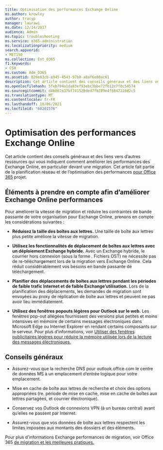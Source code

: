 ```yaml
---
title: Optimisation des performances Exchange Online
ms.author: krowley
author: tracyp
manager: laurawi
ms.date: 12/14/2017
audience: Admin
ms.topic: troubleshooting
ms.service: o365-administration
ms.localizationpriority: medium
search.appverid:
- MET150
ms.collection: Ent_O365
f1.keywords:
- CSH
ms.custom: Adm_O365
ms.assetid: 026e83cb-a945-4543-97b0-a8af6e80ac61
description: Cet article contient des conseils généraux et des liens vers d’autres ressources qui vous indiquent comment améliorer les performances des Exchange Online.
ms.openlocfilehash: 5feb704a1da83ef93ebc3bbe72fb12c7f0c54574
ms.sourcegitcommit: d4b867e37bf741528ded7fb289e4f6847228d2c5
ms.translationtype: MT
ms.contentlocale: fr-FR
ms.lasthandoff: 10/06/2021
ms.locfileid: "60201576"
---
```

# <a name="tune-exchange-online-performance"></a>Optimisation des performances Exchange Online

Cet article contient des conseils généraux et des liens vers d’autres ressources qui vous indiquent comment améliorer les performances des Exchange Online, en particulier devant une migration. Cet article fait partie de la planification réseau et de l’optimisation des performances [pour Office 365](./network-planning-and-performance.md) projet.
   
## <a name="things-to-consider-in-order-to-improve-exchange-online-performance"></a>Éléments à prendre en compte afin d’améliorer Exchange Online performances

Pour améliorer la vitesse de migration et réduire les contraintes de bande passante de votre organisation pour Exchange Online, prenons en compte les considérations suivantes :
  
- **Réduisez la taille des boîtes aux lettres.** Une taille de boîte aux lettres plus petite améliore la vitesse de migration. 
    
- **Utilisez les fonctionnalités de déplacement de boîtes aux lettres avec un déploiement Exchange hybride.** Avec un Exchange hybride, le courrier hors connexion (sous la forme . Fichiers OST) ne nécessite pas de re-téléchargement lors de la migration vers Exchange Online. Cela réduit considérablement vos besoins en bande passante de téléchargement. 
    
- **Planifier des déplacements de boîtes aux lettres pendant les périodes de faible trafic Internet et de faible Exchange’utilisation.** Lors de la planification des déplacements, les demandes de migration sont envoyées au proxy de réplication de boîte aux lettres et peuvent ne pas avoir lieu immédiatement. 
    
- **Utilisez des fenêtres popouts légères pour Outlook sur le web.** Les fenêtres pop-out allégées fournissent des versions plus petites et moins intensives en mémoire de certains messages électroniques dans Microsoft Edge ou Internet Explorer en rendant certains composants sur le serveur. Pour plus d’informations, voir [Utiliser des fenêtres publicitaires légères pour réduire la mémoire utilisée lors de la lecture des messages électroniques.](https://support.office.com/article/a6d6ba01-2562-4c3d-a8f1-78748dd506cf)


## <a name="general-advice"></a>Conseils généraux

- Assurez-vous que la recherche DNS pour outlook.office.com le centre de données MS à un emplacement d’entrée logique pour votre emplacement.

- Mise en cache de boîte aux lettres de recherche et choix des options appropriées (re. période de mise en cache, mise en cache de boîtes aux lettres partagées, et courrier électronique).

- Conservez vos Outlook de connexions VPN (à un bureau central) avant qu’elles ne passent par Internet.

- Assurez-vous que vos données de boîte aux lettres respectent les limites imposées aux montants des dossiers et des éléments.
    
Pour plus d’informations Exchange performances de migration, voir Office 365 [de migration et les meilleures pratiques.](https://support.office.com/article/d9acb371-fd6c-4c14-aa8e-db5cbe39aa57)

